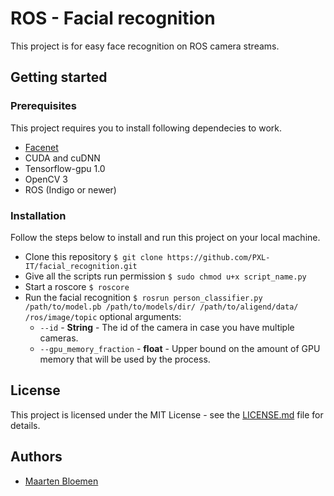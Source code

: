 # ROS - Facial recognition
This project is for easy face recognition on ROS camera streams.

## Getting started

### Prerequisites
This project requires you to install following dependecies to work.

* [Facenet](https://github.com/davidsandberg/facenet) 
* CUDA and cuDNN
* Tensorflow-gpu 1.0
* OpenCV 3
* ROS (Indigo or newer)

### Installation
Follow the steps below to install and run this project on your local machine.

* Clone this repository `$ git clone https://github.com/PXL-IT/facial_recognition.git`
* Give all the scripts run permission `$ sudo chmod u+x script_name.py`
* Start a roscore `$ roscore`
* Run the facial recognition `$ rosrun person_classifier.py /path/to/model.pb /path/to/models/dir/ /path/to/aligend/data/ /ros/image/topic` optional arguments:
    * `--id` - **String** - The id of the camera in case you have multiple cameras.
    * `--gpu_memory_fraction` - **float** - Upper bound on the amount of GPU memory that will be used by the process.

## License
This project is licensed under the MIT License - see the [LICENSE.md](https://github.com/PXL-IT/SmartShop_Customer_Pipeline/blob/master/LICENSE.md) file for details.

## Authors
* [Maarten Bloemen](https://github.com/MaartenBloemen) 
